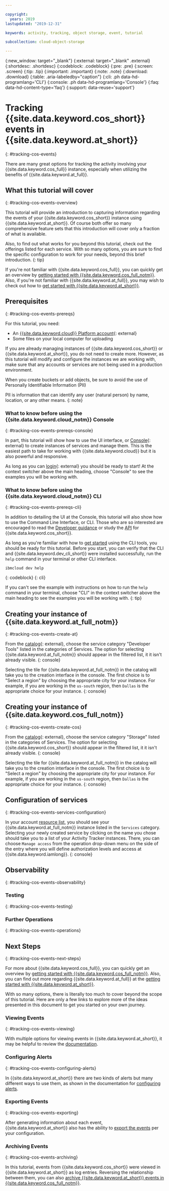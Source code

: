 ```yaml
---

copyright:
  years: 2019
lastupdated: "2019-12-31"

keywords: activity, tracking, object storage, event, tutorial

subcollection: cloud-object-storage

---
```

{:new_window: target="_blank"}
{:external: target="_blank" .external}
{:shortdesc: .shortdesc}
{:codeblock: .codeblock}
{:pre: .pre}
{:screen: .screen}
{:tip: .tip}
{:important: .important}
{:note: .note}
{:download: .download} 
{:table: .aria-labeledby="caption"}
{:cli: .ph data-hd-programlang='CLI'}
{:console: .ph data-hd-programlang='Console'}
{:faq: data-hd-content-type='faq'}
{:support: data-reuse='support'}

# Tracking {{site.data.keyword.cos_short}} events in {{site.data.keyword.at_short}}
{: #tracking-cos-events}

There are many great options for tracking the activity involving your {{site.data.keyword.cos_full}} instance, especially when utilizing the benefits of {{site.data.keyword.at_full}}.

## What this tutorial will cover
{: #tracking-cos-events-overview}

This tutorial will provide an introduction to capturing information regarding the events of your {{site.data.keyword.cos_short}} instance using {{site.data.keyword.at_short}}. Of course both offer so many comprehensive feature sets that this introduction will cover only a fraction of what is available.

Also, to find out what works for you beyond this tutorial, check out the offerings listed for each service. With so many options, you are sure to find the specific configuration to work for your needs, beyond this brief introduction. 
{: tip} 

If you're not familiar with {{site.data.keyword.cos_full}}, you can quickly get an overview by [getting started with {{site.data.keyword.cos_full_notm}}](/docs/cloud-object-storage?topic=cloud-object-storage-getting-started). Also, if you're not familiar with {{site.data.keyword.at_full}}, you may wish to check out how to [get started with {{site.data.keyword.at_short}}](/docs/services/Activity-Tracker-with-LogDNA?topic=logdnaat-getting-started#getting-started).

## Prerequisites
{: #tracking-cos-events-prereqs}

For this tutorial, you need:
  * An [{{site.data.keyword.cloud}} Platform account](https://cloud.ibm.com){: external}
  * Some files on your local computer for uploading

If you are already managing instances of {{site.data.keyword.cos_short}} or {{site.data.keyword.at_short}}, you do not need to create more. However, as this tutorial will modify and configure the instances we are working with, make sure that any accounts or services are not being used in a production environment.

When you create buckets or add objects, be sure to avoid the use of Personally Identifiable Information (PII)

PII is information that can identify any user (natural person) by name, location, or any other means.
{: note}


### What to know before using the {{site.data.keyword.cloud_notm}} Console
{: #tracking-cos-events-prereqs-console}

In part, this tutorial will show how to use the UI interface, or [Console](https://cloud.ibm.com/){: external} to create instances of services and manage them. This is the easiest path to take for working with {{site.data.keyword.cloud}} but it is also powerful and responsive. 

As long as you can [login](https://cloud.ibm.com/login){: external} you should be ready to start! At the context switcher above the main heading, choose "Console" to see the examples you will be working with.

### What to know before using the {{site.data.keyword.cloud_notm}} CLI
{: #tracking-cos-events-prereqs-cli}

In addition to detailing the UI at the Console, this tutorial will also show how to use the Command Line Interface, or CLI. Those who are so interested are encouraged to read the [Developer guidance](/docs/services/cloud-object-storage/basics?topic=cloud-object-storage-gs-dev) or study the [API](/docs/services/cloud-object-storage/api-reference?topic=cloud-object-storage-compatibility-api) for {{site.data.keyword.cos_short}}.

As long as you're familiar with how to [get started](/docs/cli?topic=cloud-cli-getting-started) using the CLI tools, you should be ready for this tutorial. Before you start, you can verify that the CLI and {{site.data.keyword.dev_cli_short}} were installed successfully, run the `help` command in your terminal or other CLI interface.

```
ibmcloud dev help
```
{: codeblock}
{: cli}

If you can't see the example with instructions on how to run the `help` command in your terminal, choose "CLI" in the context switcher above the main heading to see the examples you will be working with.
{: tip}

## Creating your instance of {{site.data.keyword.at_full_notm}}
{: #tracking-cos-events-create-at}

From the [catalog](https://cloud.ibm.com/catalog){: external}, choose the service category "Developer Tools" listed in the categories of Services. The option for selecting {{site.data.keyword.at_full_notm}} should appear in the filtered list, it it isn't already visible. 
{: console}

Selecting the tile for {{site.data.keyword.at_full_notm}} in the catalog will take you to the creation interface in the console. The first choice is to "Select a region" by choosing the appropriate city for your instance. For example, if you are working in the `us-south` region, then `Dallas` is the appropriate choice for your instance.
{: console}

## Creating your instance of {{site.data.keyword.cos_full_notm}}
{: #tracking-cos-events-create-cos}

From the [catalog](https://cloud.ibm.com/catalog){: external}, choose the service category "Storage" listed in the categories of Services. The option for selecting {{site.data.keyword.cos_short}} should appear in the filtered list, it it isn't already visible. 
{: console}

Selecting the tile for {{site.data.keyword.at_full_notm}} in the catalog will take you to the creation interface in the console. The first choice is to "Select a region" by choosing the appropriate city for your instance. For example, if you are working in the `us-south` region, then `Dallas` is the appropriate choice for your instance.
{: console}

## Configuration of services
{: #tracking-cos-events-services-configuration}

In your account [resource list](), you should see your {{site.data.keyword.at_full_notm}} instance listed in the `Services` category. Selecting your newly created service by clicking on the name you chose should take you to a list of your Activity Tracker instances. There, you can choose `Manage access` from the operation drop-down menu on the side of the entry where you will define authorization levels and access at {{site.data.keyword.iamlong}}. 
{: console}

## Observability
{: #tracking-cos-events-observability}


### Testing
{: #tracking-cos-events-testing}


### Further Operations
{: #tracking-cos-events-operations}


## Next Steps
{: #tracking-cos-events-next-steps}

For more about {{site.data.keyword.cos_full}}, you can quickly get an overview by [getting started with {{site.data.keyword.cos_full_notm}}](/docs/cloud-object-storage?topic=cloud-object-storage-getting-started). Also, you can find out more regarding {{site.data.keyword.at_full}} at the [getting started with {{site.data.keyword.at_short}}](/docs/services/Activity-Tracker-with-LogDNA?topic=logdnaat-getting-started#getting-started).

With so many options, there is literally too much to cover beyond the scope of this tutorial. Here are only a few links to explore more of the ideas presented in this document to get you started on your own journey.

### Viewing Events
{: #tracking-cos-events-viewing}

With multiple options for viewing events in {{site.data.keyword.at_short}}, it may be helpful to review the [documentation](/docs/services/Activity-Tracker-with-LogDNA?topic=logdnaat-view_events).

### Configuring Alerts
{: #tracking-cos-events-configuring-alerts}

In {{site.data.keyword.at_short}} there are two kinds of alerts but many different ways to use them, as shown in the documentation for [configuring alerts](/docs/services/Activity-Tracker-with-LogDNA?topic=logdnaat-alerts).

### Exporting Events
{: #tracking-cos-events-exporting}

After generating information about each event, {{site.data.keyword.at_short}} also has the ability to [export the events](/docs/services/Activity-Tracker-with-LogDNA?topic=logdnaat-export) per your configuration.

### Archiving Events
{: #tracking-cos-events-archiving}

In this tutorial, events from {{site.data.keyword.cos_short}} were viewed in {{site.data.keyword.at_short}} as log entries. Reversing the relationship between them, you can also [archive {{site.data.keyword.at_short}} events in {{site.data.keyword.cos_full_notm}}](/docs/services/Activity-Tracker-with-LogDNA?topic=logdnaat-archiving).
